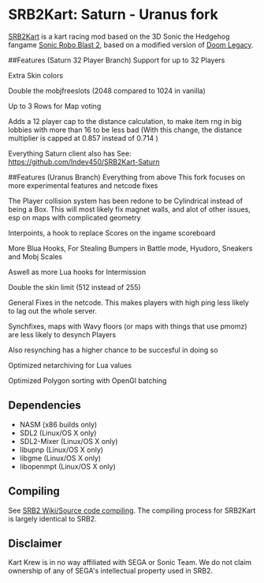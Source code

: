 # SRB2Kart: Saturn - Uranus fork

[SRB2Kart](https://srb2.org/mods/) is a kart racing mod based on the 3D Sonic the Hedgehog fangame [Sonic Robo Blast 2](https://srb2.org/), based on a modified version of [Doom Legacy](http://doomlegacy.sourceforge.net/).

##Features (Saturn 32 Player Branch)
Support for up to 32 Players

Extra Skin colors

Double the mobjfreeslots (2048 compared to 1024 in vanilla)

Up to 3 Rows for Map voting

Adds a 12 player cap to the distance calculation, to make item rng in big lobbies with more than 16 to be less bad (With this change, the distance multiplier is capped at 0.857 instead of 0.714 )

Everything Saturn client also has See: https://github.com/Indev450/SRB2Kart-Saturn

##Features (Uranus Branch)
Everything from above
This fork focuses on more experimental features and netcode fixes

The Player collision system has been redone to be Cylindrical instead of being a Box. This will most likely fix magnet walls, and alot of other issues, esp on maps with complicated geometry

Interpoints, a hook to replace Scores on the ingame scoreboard

More Blua Hooks, For Stealing Bumpers in Battle mode, Hyudoro, Sneakers and Mobj Scales

Aswell as more Lua hooks for Intermission

Double the skin limit (512 instead of 255)

General Fixes in the netcode. This makes players with high ping less likely to lag out the whole server.

Synchfixes, maps with Wavy floors (or maps with things that use pmomz) are less likely to desynch Players

Also resynching has a higher chance to be succesful in doing so

Optimized netarchiving for Lua values

Optimized Polygon sorting with OpenGl batching

## Dependencies
- NASM (x86 builds only)
- SDL2 (Linux/OS X only)
- SDL2-Mixer (Linux/OS X only)
- libupnp (Linux/OS X only)
- libgme (Linux/OS X only)
- libopenmpt (Linux/OS X only)

## Compiling

See [SRB2 Wiki/Source code compiling](http://wiki.srb2.org/wiki/Source_code_compiling). The compiling process for SRB2Kart is largely identical to SRB2.

## Disclaimer
Kart Krew is in no way affiliated with SEGA or Sonic Team. We do not claim ownership of any of SEGA's intellectual property used in SRB2.
